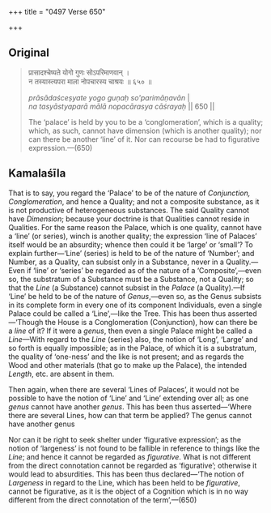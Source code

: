 +++
title = "0497 Verse 650"

+++
## Original 
>
> प्रासादश्चेष्यते योगो गुणः सोऽपरिमाणवान् ।  
> न तस्यास्त्यपरा माला नोपचारस्य चाश्रयः ॥ ६५० ॥ 
>
> *prāsādaśceṣyate yogo guṇaḥ so'parimāṇavān* \|  
> *na tasyāstyaparā mālā nopacārasya cāśrayaḥ* \|\| 650 \|\| 
>
> The ‘palace’ is held by you to be a ‘conglomeration’, which is a quality; which, as such, cannot have dimension (which is another quality); nor can there be another ‘line’ of it. Nor can recourse be had to figurative expression.—(650)



## Kamalaśīla

That is to say, you regard the ‘Palace’ to be of the nature of *Conjunction, Conglomeration*, and hence a Quality; and not a composite substance, as it is not productive of heterogeneous substances. The said Quality cannot have *Dimension*; because your doctrine is that Qualities cannot reside in Qualities. For the same reason the Palace, which is one quality, cannot have a ‘line’ (or series), winch is another quality; the expression ‘line of Palaces’ itself would be an absurdity; whence then could it be ‘large’ or ‘small’? To explain further—‘Line’ (series) is held to be of the nature of ‘Number’; and Number, as a Quality, can subsist only in a Substance, never in a Quality.—Even if ‘line’ or ‘series’ be regarded as of the nature of a ‘Composite’,—even so, the substratum of a Substance must be a Substance, not a Quality; so that the *Line* (a Substance) cannot subsist in the *Palace* (a Quality).—If ‘Line’ be held to be of the nature of *Genus*,—even so, as the Genus subsists in its complete form in every one of its component Individuals, even a single Palace could be called a ‘Line’,—like the Tree. This has been thus asserted—‘Though the House is a Conglomeration (Conjunction), how can there be a *line* of it? If it were a *genus*, then even a single Palace might be called a *Line*—With regard to the *Line* (series) also, the notion of ‘Long’, ‘Large’ and so forth is equally impossible; as in the Palace, of which it is a substratum, the quality of ‘one-ness’ and the like is not present; and as regards the Wood and other materials (that go to make up the Palace), the intended *Length*, etc. are absent in them.

Then again, when there are several ‘Lines of Palaces’, it would not be possible to have the notion of ‘Line’ and ‘Line’ extending over all; as one *genus* cannot have another *genus*. This has been thus asserted—‘Where there are several Lines, how can that term be applied? The genus cannot have another genus

Nor can it be right to seek shelter under ‘figurative expression’; as the notion of ‘largeness’ is not found to be fallible in reference to things like the *Line*; and hence it cannot be regarded as *figurative*. What is not different from the direct connotation cannot be regarded as ‘figurative’; otherwise it would lead to absurdities. This has been thus declared—‘The notion of *Largeness* in regard to the Line, which has been held to be *figurative*, cannot be figurative, as it is the object of a Cognition which is in no way different from the direct connotation of the term’,—(650)


